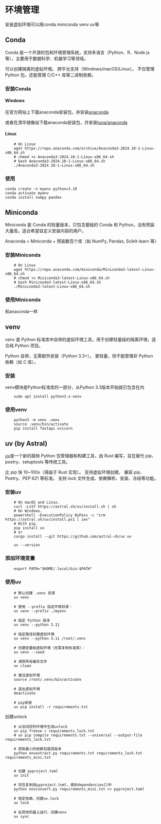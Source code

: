 # 环境管理

安装虚拟环境可以用conda miniconda venv uv等

## Conda

Conda 是一个开源的包和环境管理系统，支持多语言（Python、R、Node.js 等），主要用于数据科学、机器学习等领域。

可以创建隔离的虚拟环境。
跨平台支持（Windows/macOS/Linux）。
不仅管理 Python 包，还能管理 C/C++ 库等二进制依赖。

### 安装Conda

#### Windows

在官方网站上下载anaconda安装包，并安装[anaconda](https://www.anaconda.com/products/individual)

或者在清华镜像站下载anaconda安装包，并安装[tuna/anaconda](https://mirrors.tuna.tsinghua.edu.cn/anaconda/archive/)

#### Linux

        # On Linux
        wget https://repo.anaconda.com/archive/Anaconda3-2024.10-1-Linux-x86_64.sh
        # chmod +x Anaconda3-2024.10-1-Linux-x86_64.sh
        # bash Anaconda3-2024.10-1-Linux-x86_64.sh
        ./Anaconda3-2024.10-1-Linux-x86_64.sh

### 使用

    conda create -n myenv python=3.10
    conda activate myenv
    conda install numpy pandas

## Miniconda

Miniconda 是 Conda 的轻量版本，只包含基础的 Conda 和 Python，没有预装大量库。适合希望自定义安装内容的用户。

Anaconda = Miniconda + 预装数百个库（如 NumPy, Pandas, Scikit-learn 等）

### 安装Miniconda

        # On Linux
        wget https://repo.anaconda.com/miniconda/Miniconda3-latest-Linux-x86_64.sh
        # chmod +x Miniconda3-latest-Linux-x86_64.sh
        # bash Miniconda3-latest-Linux-x86_64.sh
        ./Miniconda3-latest-Linux-x86_64.sh

### 使用Miniconda

和anaconda一样

## venv

venv 是 Python 标准库中自带的虚拟环境工具，用于创建轻量级的隔离环境，适合纯 Python 项目。

Python 自带，无需额外安装（Python 3.3+）。
更轻量，但不能管理非 Python 依赖（如 C 库）。

### 安装

venv模块是Python标准库的一部分，从Python 3.3版本开始就已包含在内

        sudo apt install python3.x-venv

### 使用venv

        python3 -m venv .venv
        source .venv/bin/activate
        pip install fastapi uvicorn

## uv (by Astral)

[uv](https://github.com/astral-sh/uv)是一个新的超快 Python 包管理器和构建工具，由 Rust 编写，旨在替代 pip、poetry、setuptools 等传统工具。

比 pip 快 10~100x（得益于 Rust 实现）。
支持虚拟环境创建。
兼容 pip、Poetry、PEP 621 等标准。
支持 lock 文件生成、依赖解析、安装、冻结等功能。

### 安装uv

        # On macOS and Linux.
        curl -LsSf https://astral.sh/uv/install.sh | sh
        # On Windows.
        powershell -ExecutionPolicy ByPass -c "irm https://astral.sh/uv/install.ps1 | iex"
        # With pip.
        pip install uv
        # or
        cargo install --git https://github.com/astral-sh/uv uv

        uv --version

### 添加环境变量

        export PATH="$HOME/.local/bin:$PATH"

### 使用uv

        # 默认创建 .venv 目录
        uv venv  

        # 使用 --prefix 指定环境目录：
        uv venv --prefix ./myenv

        # 指定 Python 版本
        uv venv --python 3.11  

        # 指定路径创建虚拟环境
        uv venv --python 3.11 /root/.venv

        # 创建轻量级虚拟环境（无需复制标准库）：
        uv venv --seed

        # 清除所有缓存文件
        uv clean  

        # 激活虚拟环境
        source /root/.venv/bin/activate

        # 退出虚拟环境
        deactivate

        # pip安装
        uv pip install -r requirements.txt

创建uvlock

        # 从测试好的环境中生成uvlock
        uv pip freeze > requirements_lock.txt
        # uv pip compile requirements.txt --universal --output-file requirements_lock.txt

        # 获取最小的依赖包极其版本
        python envextract.py requirements.txt requirements_lock.txt requirements_mini.txt

        
        # 创建 pyproject.toml
        uv init
        
        # 将包复制进pyproject.toml，填到dependencies[]中
        python envconvert.py requirements_mini.txt >> pyproject.toml

        # 锁定依赖，创建uv.lock
        uv lock

        # 在其他机器上运行，创建venv
        uv sync